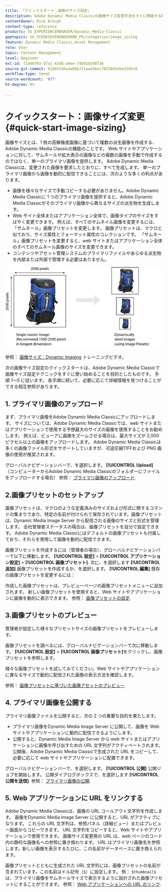 ```yaml
---
title: 「クイックスタート：画像のサイズ設定」
description: Adobe Dynamic Media Classicの画像サイズ変更手法をすぐに開始する際に役立つ、画像サイズ設定の概要とクイックスタートです。
contentOwner: Rick Brough
content-type: reference
products: SG_EXPERIENCEMANAGER/Dynamic-Media-Classic
geptopics: SG_SCENESEVENONDEMAND_PK/categories/image_sizing
feature: Dynamic Media Classic,Asset Management
role: User
topic: Content Management
level: Beginner
exl-id: f1d46f03-57a1-43d8-a0ee-74b92b590736
source-git-commit: 61665faba1e6bb711aae5becf0150d1ebe3105c0
workflow-type: tm+mt
source-wordcount: '877'
ht-degree: 8%

---
```


# クイックスタート：画像サイズ変更{#quick-start-image-sizing}

画像サイズとは、1 枚の高解像度画像に基づいて複数の派生画像を作成する、Adobe Dynamic Media Classicの機能のことです。 Web サイトやアプリケーションに対して、サムネールや拡大表示の画像などの複数の画像を手動で作成するのではなく、単一のプライマリ画像を提供します。 Adobe Dynamic Media Classicは、変更された画像を要求したとおりに、すべて生成します。 単一のプライマリ画像から画像を動的に配信できることには、次のような多くの利点があります。

* 画像を様々なサイズで手動コピーする必要がありません。Adobe Dynamic Media Classicに 1 つのプライマリ画像を提供すると、Adobe Dynamic Media Classicがそのプライマリ画像から異なるサイズの派生物を生成します。
* Web サイト全体またはアプリケーション全体で、画像タイプのサイズをすばやく変更できます。 例えば、すべてのサムネイル画像を変更するには、「サムネール」画像プリセットを変更します。 画像プリセットは、マクロと似ており、サイズ属性とフォーマット属性のコレクションです。 「サムネール」画像プリセットを変更すると、web サイトまたはアプリケーション全体のすべてのサムネール画像のサイズを変更できます。
* コンテンツやアセット管理システムのプライマリファイルやあらゆる派生物を内部または外部で管理する必要はありません。

![同じ高解像度のプライマリファイルから、異なるサイズの複数の派生画像を作成できます。](/help/using/assets/is_derivative_sizes_popup.png)

参照： [画像サイズ：Dynamic Imaging](https://s7d5.scene7.com/s7viewers/html5/VideoViewer.html?videoserverurl=https://s7d5.scene7.com/is/content/&amp;emailurl=https://s7d5.scene7.com/s7/emailFriend&amp;serverUrl=https://s7d5.scene7.com/is/image/&amp;config=Scene7SharedAssets/Universal_HTML5_Video&amp;contenturl=https://s7d5.scene7.com/skins/&amp;asset=S7tutorials/557_Image%20Sizing_converted%20renamed_Dynamic%20Imaging-AVS) トレーニングビデオ。

次の画像サイズ設定のクイックスタートは、Adobe Dynamic Media Classicで画像サイズ設定テクニックをすぐに使い始めることを目的としたものです。 手順 1～5 に従います。 各手順に続いて、必要に応じて詳細情報を見つけることができる相互参照があります。

## 1. プライマリ画像のアップロード

まず、プライマリ画像をAdobe Dynamic Media Classicにアップロードします。 サイズについては、Adobe Dynamic Media Classicでは、web サイトまたはアプリケーションで使用する予想最大のサイズの画像を使用することをお勧めします。 例えば、ビューアに画像をズームさせる場合は、最大サイズが 2,000 ピクセル以上の画像をアップロードします。 Adobe Dynamic Media Classicは多くの画像ファイル形式をサポートしていますが、可逆圧縮TIFFおよび PNG 画像の使用が推奨されます。

グローバルナビゲーションバーで、を選択します。 **[!UICONTROL Upload]** （コンピューターからAdobe Dynamic Media Classicのフォルダーにファイルをアップロードする場合） 参照： [プライマリ画像のアップロード](uploading-master-images.md#uploading_master_images).

## 2.画像プリセットのセットアップ

画像プリセットは、マクロのような定義済みのサイズおよび形式に関するコマンドの集まりであり、特定の名前が付けられて保存されています。画像プリセットは、Dynamic Media Image Server から配信される画像のサイズと形式を管理します。 会社管理者ステータスの場合は、画像プリセットを自分で設定できます。 Adobe Dynamic Media Classicにはデフォルトの画像プリセットも付属しており、それらを使用して画像を動的に配信できます。

画像プリセットを作成するには（管理者の場合）、グローバルナビゲーションバーで以下に移動します。 **[!UICONTROL 設定]** > **[!UICONTROL アプリケーション設定]** > **[!UICONTROL 画像プリセット]**. 次に、を選択します **[!UICONTROL 追加]** 画像プリセットを作成するか、を選択します。 **[!UICONTROL 編集]** 既存の画像プリセットを変更するには：

作成した画像プリセットは、プレビューページの画像プリセットメニューに追加されます。 新しい画像プリセットを使用すると、Web サイトやアプリケーションに画像を動的に表示できます。 参照： [画像プリセットの設定](setting-image-presets.md#setting_up_image_presets).

## 3.画像プリセットのプレビュー

管理者が設定した様々なプリセットサイズの画像プリセットをプレビューします。

画像プリセットを調べるには、グローバルナビゲーションバーで次に移動します。 **[!UICONTROL 設定]** > **[!UICONTROL 画像プリセット]**&#x200B;をクリックし、画像プリセットを参照します。

様々な画像プリセットを試してみてください。Web サイトやアプリケーションに異なるサイズで動的に配信された画像の表示方法を確認します。

参照： [画像プリセットに基づいた画像アセットのプレビュー](previewing-asset.md#previewing_an_image_asset_based_on_its_image_preset).

## 4. プライマリ画像を公開する

プライマリ画像ファイルを公開すると、次の 2 つの重要な目的を果たします。

* プライマリ画像をDynamic Media Image Server に公開して、画像を Web サイトやアプリケーションに動的に配信できるようにします。
* 公開すると、Dynamic Media Image Server から web サイトまたはアプリケーションに画像を呼び出すための URL 文字列がアクティベートされます。 公開後、Adobe Dynamic Media Classicで生成された URL をコピーして、必要に応じて web サイトやアプリケーションに配置できます。

グローバルナビゲーションバーで、を選択します。 **[!UICONTROL 公開]** 公開ジョブを開始します。 公開ダイアログボックスで、を選択します **[!UICONTROL 公開を送信]**. 参照： [プライマリ画像の公開](publishing-master-images.md#publishing_master_images).

## 5. Web アプリケーションに URL をリンクする

Adobe Dynamic Media Classicは、画像の URL コールアウト文字列を作成します。 画像をDynamic Media Image Server に公開すると、URL がアクティブになります。 これらの URL 文字列は、参照パネル（詳細ビュー）またはプレビュー画面からコピーできます。 URL 文字列をコピーすると、Web サイトやアプリケーションで使用できます。 画像サイズ変更用の URL は、web ページのコード内の静的な画像名への参照に置き換わります。 URL はプライマリ画像名を参照します。新しい画像を表示するたびに、この名前がデータベースに置き換えられます。

画像プリセットとともに生成された URL 文字列には、画像プリセットの名前が含まれています。この名前はドル記号（`$`）に設定します。 例： `$thumbnail$` は、プライマリ画像をサムネールサイズで表示するように設計された画像プリセットにすることができます。 参照： [Web アプリケーションへの URL のリンク](linking-urls-web-application.md#linking_urls_to_your_web_application).
